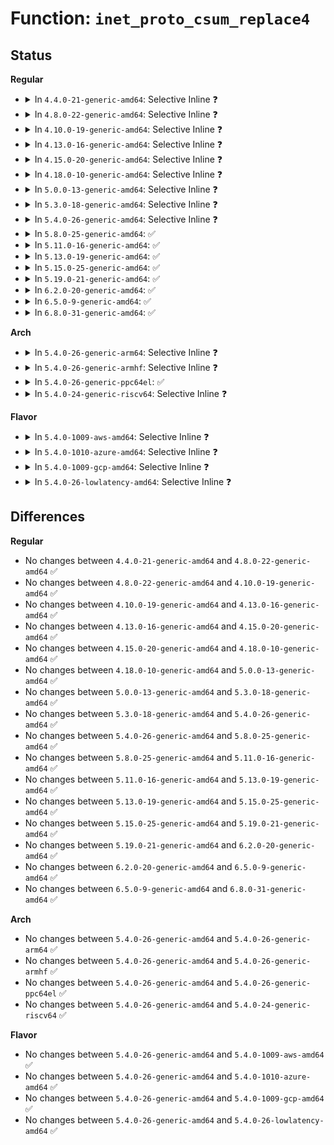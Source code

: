 # Function: <code>inet_proto_csum_replace4</code>

## Status
<b>Regular</b>
<ul>
<li>
<details>
<summary>In <code>4.4.0-21-generic-amd64</code>: Selective Inline ❓</summary>

```c
void inet_proto_csum_replace4(__sum16 * sum, struct sk_buff * skb, __be32 from, __be32 to, bool pseudohdr)
```

```json
{
  "name": "inet_proto_csum_replace4",
  "collision_type": "Unique Global",
  "inline_type": "Selective",
  "funcs": [
    {
      "addr": 18446744071586381280,
      "name": "inet_proto_csum_replace4",
      "external": true,
      "loc": "net/core/utils.c:303",
      "file": "net/core/utils.c",
      "inline": "not declared, inlined",
      "caller_inline": [],
      "caller_func": [
        "net/core/filter.c:bpf_l4_csum_replace"
      ]
    }
  ],
  "symbols": [
    {
      "addr": 18446744071586381280,
      "name": "inet_proto_csum_replace4",
      "section": ".text",
      "bind": "STB_GLOBAL",
      "size": 160
    }
  ]
}
```
</details>
</li>
<li>
<details>
<summary>In <code>4.8.0-22-generic-amd64</code>: Selective Inline ❓</summary>

```c
void inet_proto_csum_replace4(__sum16 * sum, struct sk_buff * skb, __be32 from, __be32 to, bool pseudohdr)
```

```json
{
  "name": "inet_proto_csum_replace4",
  "collision_type": "Unique Global",
  "inline_type": "Selective",
  "funcs": [
    {
      "addr": 18446744071586817328,
      "name": "inet_proto_csum_replace4",
      "external": true,
      "loc": "net/core/utils.c:303",
      "file": "net/core/utils.c",
      "inline": "not declared, inlined",
      "caller_inline": [],
      "caller_func": [
        "net/core/filter.c:bpf_l4_csum_replace",
        "net/core/filter.c:bpf_l4_csum_replace"
      ]
    }
  ],
  "symbols": [
    {
      "addr": 18446744071586817328,
      "name": "inet_proto_csum_replace4",
      "section": ".text",
      "bind": "STB_GLOBAL",
      "size": 160
    }
  ]
}
```
</details>
</li>
<li>
<details>
<summary>In <code>4.10.0-19-generic-amd64</code>: Selective Inline ❓</summary>

```c
void inet_proto_csum_replace4(__sum16 * sum, struct sk_buff * skb, __be32 from, __be32 to, bool pseudohdr)
```

```json
{
  "name": "inet_proto_csum_replace4",
  "collision_type": "Unique Global",
  "inline_type": "Selective",
  "funcs": [
    {
      "addr": 18446744071587005136,
      "name": "inet_proto_csum_replace4",
      "external": true,
      "loc": "net/core/utils.c:303",
      "file": "net/core/utils.c",
      "inline": "not declared, inlined",
      "caller_inline": [],
      "caller_func": [
        "net/core/filter.c:bpf_l4_csum_replace",
        "net/core/filter.c:bpf_l4_csum_replace"
      ]
    }
  ],
  "symbols": [
    {
      "addr": 18446744071587005136,
      "name": "inet_proto_csum_replace4",
      "section": ".text",
      "bind": "STB_GLOBAL",
      "size": 160
    }
  ]
}
```
</details>
</li>
<li>
<details>
<summary>In <code>4.13.0-16-generic-amd64</code>: Selective Inline ❓</summary>

```c
void inet_proto_csum_replace4(__sum16 * sum, struct sk_buff * skb, __be32 from, __be32 to, bool pseudohdr)
```

```json
{
  "name": "inet_proto_csum_replace4",
  "collision_type": "Unique Global",
  "inline_type": "Selective",
  "funcs": [
    {
      "addr": 18446744071587130400,
      "name": "inet_proto_csum_replace4",
      "external": true,
      "loc": "net/core/utils.c:406",
      "file": "net/core/utils.c",
      "inline": "not declared, inlined",
      "caller_inline": [],
      "caller_func": [
        "net/core/filter.c:bpf_l4_csum_replace",
        "net/core/filter.c:bpf_l4_csum_replace"
      ]
    }
  ],
  "symbols": [
    {
      "addr": 18446744071587130400,
      "name": "inet_proto_csum_replace4",
      "section": ".text",
      "bind": "STB_GLOBAL",
      "size": 162
    }
  ]
}
```
</details>
</li>
<li>
<details>
<summary>In <code>4.15.0-20-generic-amd64</code>: Selective Inline ❓</summary>

```c
void inet_proto_csum_replace4(__sum16 * sum, struct sk_buff * skb, __be32 from, __be32 to, bool pseudohdr)
```

```json
{
  "name": "inet_proto_csum_replace4",
  "collision_type": "Unique Global",
  "inline_type": "Selective",
  "funcs": [
    {
      "addr": 18446744071587634016,
      "name": "inet_proto_csum_replace4",
      "external": true,
      "loc": "net/core/utils.c:406",
      "file": "net/core/utils.c",
      "inline": "not declared, inlined",
      "caller_inline": [],
      "caller_func": [
        "net/core/filter.c:bpf_l4_csum_replace",
        "net/core/filter.c:bpf_l4_csum_replace"
      ]
    }
  ],
  "symbols": [
    {
      "addr": 18446744071587634016,
      "name": "inet_proto_csum_replace4",
      "section": ".text",
      "bind": "STB_GLOBAL",
      "size": 162
    }
  ]
}
```
</details>
</li>
<li>
<details>
<summary>In <code>4.18.0-10-generic-amd64</code>: Selective Inline ❓</summary>

```c
void inet_proto_csum_replace4(__sum16 * sum, struct sk_buff * skb, __be32 from, __be32 to, bool pseudohdr)
```

```json
{
  "name": "inet_proto_csum_replace4",
  "collision_type": "Unique Global",
  "inline_type": "Selective",
  "funcs": [
    {
      "addr": 18446744071587944320,
      "name": "inet_proto_csum_replace4",
      "external": true,
      "loc": "net/core/utils.c:429",
      "file": "net/core/utils.c",
      "inline": "not declared, inlined",
      "caller_inline": [],
      "caller_func": [
        "net/core/filter.c:bpf_l4_csum_replace",
        "net/core/filter.c:bpf_l4_csum_replace"
      ]
    }
  ],
  "symbols": [
    {
      "addr": 18446744071587944320,
      "name": "inet_proto_csum_replace4",
      "section": ".text",
      "bind": "STB_GLOBAL",
      "size": 162
    }
  ]
}
```
</details>
</li>
<li>
<details>
<summary>In <code>5.0.0-13-generic-amd64</code>: Selective Inline ❓</summary>

```c
void inet_proto_csum_replace4(__sum16 * sum, struct sk_buff * skb, __be32 from, __be32 to, bool pseudohdr)
```

```json
{
  "name": "inet_proto_csum_replace4",
  "collision_type": "Unique Global",
  "inline_type": "Selective",
  "funcs": [
    {
      "addr": 18446744071588092384,
      "name": "inet_proto_csum_replace4",
      "external": true,
      "loc": "net/core/utils.c:429",
      "file": "net/core/utils.c",
      "inline": "not declared, inlined",
      "caller_inline": [],
      "caller_func": [
        "net/core/filter.c:bpf_l4_csum_replace",
        "net/core/filter.c:bpf_l4_csum_replace"
      ]
    }
  ],
  "symbols": [
    {
      "addr": 18446744071588092384,
      "name": "inet_proto_csum_replace4",
      "section": ".text",
      "bind": "STB_GLOBAL",
      "size": 162
    }
  ]
}
```
</details>
</li>
<li>
<details>
<summary>In <code>5.3.0-18-generic-amd64</code>: Selective Inline ❓</summary>

```c
void inet_proto_csum_replace4(__sum16 * sum, struct sk_buff * skb, __be32 from, __be32 to, bool pseudohdr)
```

```json
{
  "name": "inet_proto_csum_replace4",
  "collision_type": "Unique Global",
  "inline_type": "Selective",
  "funcs": [
    {
      "addr": 18446744071588408432,
      "name": "inet_proto_csum_replace4",
      "external": true,
      "loc": "net/core/utils.c:425",
      "file": "net/core/utils.c",
      "inline": "not declared, inlined",
      "caller_inline": [],
      "caller_func": [
        "net/core/filter.c:bpf_l4_csum_replace",
        "net/core/filter.c:bpf_l4_csum_replace"
      ]
    }
  ],
  "symbols": [
    {
      "addr": 18446744071588408432,
      "name": "inet_proto_csum_replace4",
      "section": ".text",
      "bind": "STB_GLOBAL",
      "size": 162
    }
  ]
}
```
</details>
</li>
<li>
<details>
<summary>In <code>5.4.0-26-generic-amd64</code>: Selective Inline ❓</summary>

```c
void inet_proto_csum_replace4(__sum16 * sum, struct sk_buff * skb, __be32 from, __be32 to, bool pseudohdr)
```

```json
{
  "name": "inet_proto_csum_replace4",
  "collision_type": "Unique Global",
  "inline_type": "Selective",
  "funcs": [
    {
      "addr": 18446744071588613808,
      "name": "inet_proto_csum_replace4",
      "external": true,
      "loc": "net/core/utils.c:425",
      "file": "net/core/utils.c",
      "inline": "not declared, inlined",
      "caller_inline": [],
      "caller_func": [
        "net/core/filter.c:bpf_l4_csum_replace",
        "net/core/filter.c:bpf_l4_csum_replace"
      ]
    }
  ],
  "symbols": [
    {
      "addr": 18446744071588613808,
      "name": "inet_proto_csum_replace4",
      "section": ".text",
      "bind": "STB_GLOBAL",
      "size": 162
    }
  ]
}
```
</details>
</li>
<li>
<details>
<summary>In <code>5.8.0-25-generic-amd64</code>: ✅</summary>

```c
void inet_proto_csum_replace4(__sum16 * sum, struct sk_buff * skb, __be32 from, __be32 to, bool pseudohdr)
```

```json
{
  "name": "inet_proto_csum_replace4",
  "collision_type": "Unique Global",
  "inline_type": "No",
  "funcs": [
    {
      "addr": 18446744071589469152,
      "name": "inet_proto_csum_replace4",
      "external": true,
      "loc": "net/core/utils.c:425",
      "file": "net/core/utils.c",
      "inline": "seen, unknown",
      "caller_inline": [],
      "caller_func": [
        "net/core/filter.c:bpf_l4_csum_replace",
        "net/core/filter.c:bpf_l4_csum_replace"
      ]
    }
  ],
  "symbols": [
    {
      "addr": 18446744071589469152,
      "name": "inet_proto_csum_replace4",
      "section": ".text",
      "bind": "STB_GLOBAL",
      "size": 160
    }
  ]
}
```
</details>
</li>
<li>
<details>
<summary>In <code>5.11.0-16-generic-amd64</code>: ✅</summary>

```c
void inet_proto_csum_replace4(__sum16 * sum, struct sk_buff * skb, __be32 from, __be32 to, bool pseudohdr)
```

```json
{
  "name": "inet_proto_csum_replace4",
  "collision_type": "Unique Global",
  "inline_type": "No",
  "funcs": [
    {
      "addr": 18446744071589470048,
      "name": "inet_proto_csum_replace4",
      "external": true,
      "loc": "net/core/utils.c:425",
      "file": "net/core/utils.c",
      "inline": "seen, unknown",
      "caller_inline": [],
      "caller_func": [
        "net/core/filter.c:bpf_l4_csum_replace",
        "net/core/filter.c:bpf_l4_csum_replace",
        "net/ipv4/udp_offload.c:__udpv4_gso_segment_csum",
        "net/ipv4/udp_offload.c:__udpv4_gso_segment_csum"
      ]
    }
  ],
  "symbols": [
    {
      "addr": 18446744071589470048,
      "name": "inet_proto_csum_replace4",
      "section": ".text",
      "bind": "STB_GLOBAL",
      "size": 160
    }
  ]
}
```
</details>
</li>
<li>
<details>
<summary>In <code>5.13.0-19-generic-amd64</code>: ✅</summary>

```c
void inet_proto_csum_replace4(__sum16 * sum, struct sk_buff * skb, __be32 from, __be32 to, bool pseudohdr)
```

```json
{
  "name": "inet_proto_csum_replace4",
  "collision_type": "Unique Global",
  "inline_type": "No",
  "funcs": [
    {
      "addr": 18446744071589368464,
      "name": "inet_proto_csum_replace4",
      "external": true,
      "loc": "net/core/utils.c:425",
      "file": "net/core/utils.c",
      "inline": "seen, unknown",
      "caller_inline": [],
      "caller_func": [
        "net/core/filter.c:bpf_l4_csum_replace",
        "net/core/filter.c:bpf_l4_csum_replace",
        "net/ipv4/udp_offload.c:__udpv4_gso_segment_csum",
        "net/ipv4/udp_offload.c:__udpv4_gso_segment_csum"
      ]
    }
  ],
  "symbols": [
    {
      "addr": 18446744071589368464,
      "name": "inet_proto_csum_replace4",
      "section": ".text",
      "bind": "STB_GLOBAL",
      "size": 160
    }
  ]
}
```
</details>
</li>
<li>
<details>
<summary>In <code>5.15.0-25-generic-amd64</code>: ✅</summary>

```c
void inet_proto_csum_replace4(__sum16 * sum, struct sk_buff * skb, __be32 from, __be32 to, bool pseudohdr)
```

```json
{
  "name": "inet_proto_csum_replace4",
  "collision_type": "Unique Global",
  "inline_type": "No",
  "funcs": [
    {
      "addr": 18446744071590098784,
      "name": "inet_proto_csum_replace4",
      "external": true,
      "loc": "net/core/utils.c:425",
      "file": "net/core/utils.c",
      "inline": "seen, unknown",
      "caller_inline": [],
      "caller_func": [
        "net/core/filter.c:bpf_l4_csum_replace",
        "net/core/filter.c:bpf_l4_csum_replace",
        "net/ipv4/udp_offload.c:__udpv4_gso_segment_csum",
        "net/ipv4/udp_offload.c:__udpv4_gso_segment_csum"
      ]
    }
  ],
  "symbols": [
    {
      "addr": 18446744071590098784,
      "name": "inet_proto_csum_replace4",
      "section": ".text",
      "bind": "STB_GLOBAL",
      "size": 162
    }
  ]
}
```
</details>
</li>
<li>
<details>
<summary>In <code>5.19.0-21-generic-amd64</code>: ✅</summary>

```c
void inet_proto_csum_replace4(__sum16 * sum, struct sk_buff * skb, __be32 from, __be32 to, bool pseudohdr)
```

```json
{
  "name": "inet_proto_csum_replace4",
  "collision_type": "Unique Global",
  "inline_type": "No",
  "funcs": [
    {
      "addr": 18446744071591649344,
      "name": "inet_proto_csum_replace4",
      "external": true,
      "loc": "net/core/utils.c:425",
      "file": "net/core/utils.c",
      "inline": "seen, unknown",
      "caller_inline": [],
      "caller_func": [
        "net/core/filter.c:bpf_l4_csum_replace",
        "net/core/filter.c:bpf_l4_csum_replace",
        "net/ipv4/udp_offload.c:__udpv4_gso_segment_csum",
        "net/ipv4/udp_offload.c:__udpv4_gso_segment_csum"
      ]
    }
  ],
  "symbols": [
    {
      "addr": 18446744071591649344,
      "name": "inet_proto_csum_replace4",
      "section": ".text",
      "bind": "STB_GLOBAL",
      "size": 222
    }
  ]
}
```
</details>
</li>
<li>
<details>
<summary>In <code>6.2.0-20-generic-amd64</code>: ✅</summary>

```c
void inet_proto_csum_replace4(__sum16 * sum, struct sk_buff * skb, __be32 from, __be32 to, bool pseudohdr)
```

```json
{
  "name": "inet_proto_csum_replace4",
  "collision_type": "Unique Global",
  "inline_type": "No",
  "funcs": [
    {
      "addr": 18446744071593432784,
      "name": "inet_proto_csum_replace4",
      "external": true,
      "loc": "net/core/utils.c:425",
      "file": "net/core/utils.c",
      "inline": "seen, unknown",
      "caller_inline": [],
      "caller_func": [
        "net/core/filter.c:bpf_l4_csum_replace",
        "net/core/filter.c:bpf_l4_csum_replace",
        "net/ipv4/udp_offload.c:__udpv4_gso_segment_csum",
        "net/ipv4/udp_offload.c:__udpv4_gso_segment_csum"
      ]
    }
  ],
  "symbols": [
    {
      "addr": 18446744071593432784,
      "name": "inet_proto_csum_replace4",
      "section": ".text",
      "bind": "STB_GLOBAL",
      "size": 222
    }
  ]
}
```
</details>
</li>
<li>
<details>
<summary>In <code>6.5.0-9-generic-amd64</code>: ✅</summary>

```c
void inet_proto_csum_replace4(__sum16 * sum, struct sk_buff * skb, __be32 from, __be32 to, bool pseudohdr)
```

```json
{
  "name": "inet_proto_csum_replace4",
  "collision_type": "Unique Global",
  "inline_type": "No",
  "funcs": [
    {
      "addr": 18446744071593897696,
      "name": "inet_proto_csum_replace4",
      "external": true,
      "loc": "net/core/utils.c:425",
      "file": "net/core/utils.c",
      "inline": "seen, unknown",
      "caller_inline": [],
      "caller_func": [
        "net/core/filter.c:bpf_l4_csum_replace",
        "net/core/filter.c:bpf_l4_csum_replace",
        "net/ipv4/udp_offload.c:__udpv4_gso_segment_csum",
        "net/ipv4/udp_offload.c:__udpv4_gso_segment_csum"
      ]
    }
  ],
  "symbols": [
    {
      "addr": 18446744071593897696,
      "name": "inet_proto_csum_replace4",
      "section": ".text",
      "bind": "STB_GLOBAL",
      "size": 221
    }
  ]
}
```
</details>
</li>
<li>
<details>
<summary>In <code>6.8.0-31-generic-amd64</code>: ✅</summary>

```c
void inet_proto_csum_replace4(__sum16 * sum, struct sk_buff * skb, __be32 from, __be32 to, bool pseudohdr)
```

```json
{
  "name": "inet_proto_csum_replace4",
  "collision_type": "Unique Global",
  "inline_type": "No",
  "funcs": [
    {
      "addr": 18446744071594680992,
      "name": "inet_proto_csum_replace4",
      "external": true,
      "loc": "net/core/utils.c:425",
      "file": "net/core/utils.c",
      "inline": "seen, unknown",
      "caller_inline": [],
      "caller_func": [
        "net/core/filter.c:bpf_l4_csum_replace",
        "net/core/filter.c:bpf_l4_csum_replace",
        "net/ipv4/udp_offload.c:__udpv4_gso_segment_csum",
        "net/ipv4/udp_offload.c:__udpv4_gso_segment_csum"
      ]
    }
  ],
  "symbols": [
    {
      "addr": 18446744071594680992,
      "name": "inet_proto_csum_replace4",
      "section": ".text",
      "bind": "STB_GLOBAL",
      "size": 221
    }
  ]
}
```
</details>
</li>
</ul>
<b>Arch</b>
<ul>
<li>
<details>
<summary>In <code>5.4.0-26-generic-arm64</code>: Selective Inline ❓</summary>

```c
void inet_proto_csum_replace4(__sum16 * sum, struct sk_buff * skb, __be32 from, __be32 to, bool pseudohdr)
```

```json
{
  "name": "inet_proto_csum_replace4",
  "collision_type": "Unique Global",
  "inline_type": "Selective",
  "funcs": [
    {
      "addr": 18446603336502160080,
      "name": "inet_proto_csum_replace4",
      "external": true,
      "loc": "net/core/utils.c:425",
      "file": "net/core/utils.c",
      "inline": "not declared, inlined",
      "caller_inline": [],
      "caller_func": [
        "net/core/filter.c:bpf_l4_csum_replace",
        "net/core/filter.c:bpf_l4_csum_replace"
      ]
    }
  ],
  "symbols": [
    {
      "addr": 18446603336502160080,
      "name": "inet_proto_csum_replace4",
      "section": ".text",
      "bind": "STB_GLOBAL",
      "size": 264
    }
  ]
}
```
</details>
</li>
<li>
<details>
<summary>In <code>5.4.0-26-generic-armhf</code>: Selective Inline ❓</summary>

```c
void inet_proto_csum_replace4(__sum16 * sum, struct sk_buff * skb, __be32 from, __be32 to, bool pseudohdr)
```

```json
{
  "name": "inet_proto_csum_replace4",
  "collision_type": "Unique Global",
  "inline_type": "Selective",
  "funcs": [
    {
      "addr": 3234902784,
      "name": "inet_proto_csum_replace4",
      "external": true,
      "loc": "net/core/utils.c:425",
      "file": "net/core/utils.c",
      "inline": "not declared, inlined",
      "caller_inline": [],
      "caller_func": [
        "net/core/filter.c:bpf_l4_csum_replace",
        "net/core/filter.c:bpf_l4_csum_replace"
      ]
    }
  ],
  "symbols": [
    {
      "addr": 3234902784,
      "name": "inet_proto_csum_replace4",
      "section": ".text",
      "bind": "STB_GLOBAL",
      "size": 232
    }
  ]
}
```
</details>
</li>
<li>
<details>
<summary>In <code>5.4.0-26-generic-ppc64el</code>: ✅</summary>

```c
void inet_proto_csum_replace4(__sum16 * sum, struct sk_buff * skb, __be32 from, __be32 to, bool pseudohdr)
```

```json
{
  "name": "inet_proto_csum_replace4",
  "collision_type": "Unique Global",
  "inline_type": "No",
  "funcs": [
    {
      "addr": 13835058055295629536,
      "name": "inet_proto_csum_replace4",
      "external": true,
      "loc": "net/core/utils.c:425",
      "file": "net/core/utils.c",
      "inline": "seen, unknown",
      "caller_inline": [],
      "caller_func": [
        "net/core/filter.c:bpf_l4_csum_replace",
        "net/core/filter.c:bpf_l4_csum_replace"
      ]
    }
  ],
  "symbols": [
    {
      "addr": 13835058055295629536,
      "name": "inet_proto_csum_replace4",
      "section": ".text",
      "bind": "STB_GLOBAL",
      "size": 272
    }
  ]
}
```
</details>
</li>
<li>
<details>
<summary>In <code>5.4.0-24-generic-riscv64</code>: Selective Inline ❓</summary>

```c
void inet_proto_csum_replace4(__sum16 * sum, struct sk_buff * skb, __be32 from, __be32 to, bool pseudohdr)
```

```json
{
  "name": "inet_proto_csum_replace4",
  "collision_type": "Unique Global",
  "inline_type": "Selective",
  "funcs": [
    {
      "addr": 18446743936278414620,
      "name": "inet_proto_csum_replace4",
      "external": true,
      "loc": "net/core/utils.c:425",
      "file": "net/core/utils.c",
      "inline": "not declared, inlined",
      "caller_inline": [],
      "caller_func": [
        "net/core/filter.c:bpf_l4_csum_replace",
        "net/core/filter.c:bpf_l4_csum_replace"
      ]
    }
  ],
  "symbols": [
    {
      "addr": 18446743936278414620,
      "name": "inet_proto_csum_replace4",
      "section": ".text",
      "bind": "STB_GLOBAL",
      "size": 258
    }
  ]
}
```
</details>
</li>
</ul>
<b>Flavor</b>
<ul>
<li>
<details>
<summary>In <code>5.4.0-1009-aws-amd64</code>: Selective Inline ❓</summary>

```c
void inet_proto_csum_replace4(__sum16 * sum, struct sk_buff * skb, __be32 from, __be32 to, bool pseudohdr)
```

```json
{
  "name": "inet_proto_csum_replace4",
  "collision_type": "Unique Global",
  "inline_type": "Selective",
  "funcs": [
    {
      "addr": 18446744071588220544,
      "name": "inet_proto_csum_replace4",
      "external": true,
      "loc": "net/core/utils.c:425",
      "file": "net/core/utils.c",
      "inline": "not declared, inlined",
      "caller_inline": [],
      "caller_func": [
        "net/core/filter.c:bpf_l4_csum_replace",
        "net/core/filter.c:bpf_l4_csum_replace"
      ]
    }
  ],
  "symbols": [
    {
      "addr": 18446744071588220544,
      "name": "inet_proto_csum_replace4",
      "section": ".text",
      "bind": "STB_GLOBAL",
      "size": 162
    }
  ]
}
```
</details>
</li>
<li>
<details>
<summary>In <code>5.4.0-1010-azure-amd64</code>: Selective Inline ❓</summary>

```c
void inet_proto_csum_replace4(__sum16 * sum, struct sk_buff * skb, __be32 from, __be32 to, bool pseudohdr)
```

```json
{
  "name": "inet_proto_csum_replace4",
  "collision_type": "Unique Global",
  "inline_type": "Selective",
  "funcs": [
    {
      "addr": 18446744071587933376,
      "name": "inet_proto_csum_replace4",
      "external": true,
      "loc": "net/core/utils.c:425",
      "file": "net/core/utils.c",
      "inline": "not declared, inlined",
      "caller_inline": [],
      "caller_func": [
        "net/core/filter.c:bpf_l4_csum_replace",
        "net/core/filter.c:bpf_l4_csum_replace"
      ]
    }
  ],
  "symbols": [
    {
      "addr": 18446744071587933376,
      "name": "inet_proto_csum_replace4",
      "section": ".text",
      "bind": "STB_GLOBAL",
      "size": 162
    }
  ]
}
```
</details>
</li>
<li>
<details>
<summary>In <code>5.4.0-1009-gcp-amd64</code>: Selective Inline ❓</summary>

```c
void inet_proto_csum_replace4(__sum16 * sum, struct sk_buff * skb, __be32 from, __be32 to, bool pseudohdr)
```

```json
{
  "name": "inet_proto_csum_replace4",
  "collision_type": "Unique Global",
  "inline_type": "Selective",
  "funcs": [
    {
      "addr": 18446744071588552368,
      "name": "inet_proto_csum_replace4",
      "external": true,
      "loc": "net/core/utils.c:425",
      "file": "net/core/utils.c",
      "inline": "not declared, inlined",
      "caller_inline": [],
      "caller_func": [
        "net/core/filter.c:bpf_l4_csum_replace",
        "net/core/filter.c:bpf_l4_csum_replace",
        "net/netfilter/nf_conntrack_seqadj.c:nf_ct_seq_adjust",
        "net/netfilter/nf_conntrack_seqadj.c:nf_ct_seq_adjust",
        "net/netfilter/nf_conntrack_seqadj.c:nf_ct_seq_adjust",
        "net/netfilter/nf_conntrack_seqadj.c:nf_ct_seq_adjust"
      ]
    }
  ],
  "symbols": [
    {
      "addr": 18446744071588552368,
      "name": "inet_proto_csum_replace4",
      "section": ".text",
      "bind": "STB_GLOBAL",
      "size": 162
    }
  ]
}
```
</details>
</li>
<li>
<details>
<summary>In <code>5.4.0-26-lowlatency-amd64</code>: Selective Inline ❓</summary>

```c
void inet_proto_csum_replace4(__sum16 * sum, struct sk_buff * skb, __be32 from, __be32 to, bool pseudohdr)
```

```json
{
  "name": "inet_proto_csum_replace4",
  "collision_type": "Unique Global",
  "inline_type": "Selective",
  "funcs": [
    {
      "addr": 18446744071588689840,
      "name": "inet_proto_csum_replace4",
      "external": true,
      "loc": "net/core/utils.c:425",
      "file": "net/core/utils.c",
      "inline": "not declared, inlined",
      "caller_inline": [],
      "caller_func": [
        "net/core/filter.c:bpf_l4_csum_replace",
        "net/core/filter.c:bpf_l4_csum_replace"
      ]
    }
  ],
  "symbols": [
    {
      "addr": 18446744071588689840,
      "name": "inet_proto_csum_replace4",
      "section": ".text",
      "bind": "STB_GLOBAL",
      "size": 162
    }
  ]
}
```
</details>
</li>
</ul>

## Differences
<b>Regular</b>
<ul>
<li>
No changes between <code>4.4.0-21-generic-amd64</code> and <code>4.8.0-22-generic-amd64</code> ✅
</li>
<li>
No changes between <code>4.8.0-22-generic-amd64</code> and <code>4.10.0-19-generic-amd64</code> ✅
</li>
<li>
No changes between <code>4.10.0-19-generic-amd64</code> and <code>4.13.0-16-generic-amd64</code> ✅
</li>
<li>
No changes between <code>4.13.0-16-generic-amd64</code> and <code>4.15.0-20-generic-amd64</code> ✅
</li>
<li>
No changes between <code>4.15.0-20-generic-amd64</code> and <code>4.18.0-10-generic-amd64</code> ✅
</li>
<li>
No changes between <code>4.18.0-10-generic-amd64</code> and <code>5.0.0-13-generic-amd64</code> ✅
</li>
<li>
No changes between <code>5.0.0-13-generic-amd64</code> and <code>5.3.0-18-generic-amd64</code> ✅
</li>
<li>
No changes between <code>5.3.0-18-generic-amd64</code> and <code>5.4.0-26-generic-amd64</code> ✅
</li>
<li>
No changes between <code>5.4.0-26-generic-amd64</code> and <code>5.8.0-25-generic-amd64</code> ✅
</li>
<li>
No changes between <code>5.8.0-25-generic-amd64</code> and <code>5.11.0-16-generic-amd64</code> ✅
</li>
<li>
No changes between <code>5.11.0-16-generic-amd64</code> and <code>5.13.0-19-generic-amd64</code> ✅
</li>
<li>
No changes between <code>5.13.0-19-generic-amd64</code> and <code>5.15.0-25-generic-amd64</code> ✅
</li>
<li>
No changes between <code>5.15.0-25-generic-amd64</code> and <code>5.19.0-21-generic-amd64</code> ✅
</li>
<li>
No changes between <code>5.19.0-21-generic-amd64</code> and <code>6.2.0-20-generic-amd64</code> ✅
</li>
<li>
No changes between <code>6.2.0-20-generic-amd64</code> and <code>6.5.0-9-generic-amd64</code> ✅
</li>
<li>
No changes between <code>6.5.0-9-generic-amd64</code> and <code>6.8.0-31-generic-amd64</code> ✅
</li>
</ul>
<b>Arch</b>
<ul>
<li>
No changes between <code>5.4.0-26-generic-amd64</code> and <code>5.4.0-26-generic-arm64</code> ✅
</li>
<li>
No changes between <code>5.4.0-26-generic-amd64</code> and <code>5.4.0-26-generic-armhf</code> ✅
</li>
<li>
No changes between <code>5.4.0-26-generic-amd64</code> and <code>5.4.0-26-generic-ppc64el</code> ✅
</li>
<li>
No changes between <code>5.4.0-26-generic-amd64</code> and <code>5.4.0-24-generic-riscv64</code> ✅
</li>
</ul>
<b>Flavor</b>
<ul>
<li>
No changes between <code>5.4.0-26-generic-amd64</code> and <code>5.4.0-1009-aws-amd64</code> ✅
</li>
<li>
No changes between <code>5.4.0-26-generic-amd64</code> and <code>5.4.0-1010-azure-amd64</code> ✅
</li>
<li>
No changes between <code>5.4.0-26-generic-amd64</code> and <code>5.4.0-1009-gcp-amd64</code> ✅
</li>
<li>
No changes between <code>5.4.0-26-generic-amd64</code> and <code>5.4.0-26-lowlatency-amd64</code> ✅
</li>
</ul>

